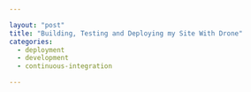 ```yaml
---

layout: "post"
title: "Building, Testing and Deploying my Site With Drone"
categories:
  - deployment
  - development
  - continuous-integration

---
```


